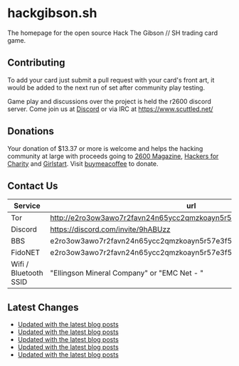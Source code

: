 # hackgibson.sh
The homepage for the open source Hack The Gibson // SH trading card game.


## Contributing

To add your card just submit a pull request with your card's front art, it would be added to the next run of set after community play testing.

Game play and discussions over the project is held the r2600 discord server. Come join us at [Discord](https://discord.com/invite/9hABUzz) or via IRC at https://www.scuttled.net/


## Donations

Your donation of $13.37 or more is welcome and helps the hacking community at large with proceeds going to [2600 Magazine](https://2600.com/), [Hackers for Charity](https://hackersforcharity.org) and [Girlstart](https://girlstart.org).  Visit [buymeacoffee](https://www.buymeacoffee.com/hackgibson.sh) to donate.


## Contact Us

Service | url
-|-
Tor | http://e2ro3ow3awo7r2favn24n65ycc2qmzkoayn5r57e3f56nvjwdcgg32ad.onion
Discord | https://discord.com/invite/9hABUzz
BBS | e2ro3ow3awo7r2favn24n65ycc2qmzkoayn5r57e3f56nvjwdcgg32ad.onion:23
FidoNET | e2ro3ow3awo7r2favn24n65ycc2qmzkoayn5r57e3f56nvjwdcgg32ad.onion:24554
Wifi / Bluetooth SSID | "Ellingson Mineral Company" or "EMC Net - <fidonet address>"

## Latest Changes
<!-- BLOG-POST-LIST:START -->
- [Updated with the latest blog posts](https://github.com/DFW2600/hackgibson.sh/commit/54c1dcf84989067e91997e299c176eb810766fdd)
- [Updated with the latest blog posts](https://github.com/DFW2600/hackgibson.sh/commit/a7c9872542e5d6c23713aa86f998418d67c4ef7f)
- [Updated with the latest blog posts](https://github.com/DFW2600/hackgibson.sh/commit/90dbae072fb5621cc8a33d7e7b08770d0e824d6a)
- [Updated with the latest blog posts](https://github.com/DFW2600/hackgibson.sh/commit/7f54ce1f17b011495f1857a5b3d36195d918b48e)
- [Updated with the latest blog posts](https://github.com/DFW2600/hackgibson.sh/commit/bd9e3d2372c7d714d35a4d4b421dfffd0447b242)
<!-- BLOG-POST-LIST:END -->
